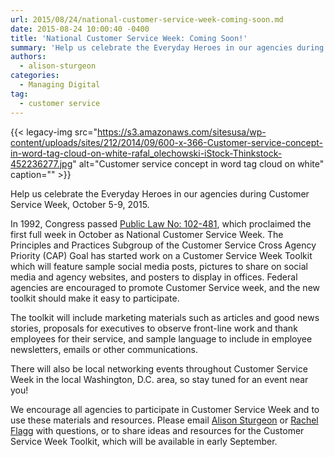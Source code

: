 ```yaml
---
url: 2015/08/24/national-customer-service-week-coming-soon.md
date: 2015-08-24 10:00:40 -0400
title: 'National Customer Service Week: Coming Soon!'
summary: 'Help us celebrate the Everyday Heroes in our agencies during Customer Service Week, October 5-9, 2015. In 1992, Congress passed Public Law No: 102-481, which proclaimed the first full week in October as National Customer Service Week. The Principles and Practices Subgroup of the Customer Service Cross Agency Priority (CAP) Goal has started work on'
authors:
  - alison-sturgeon
categories:
  - Managing Digital
tag:
  - customer service
---
```


{{< legacy-img src="https://s3.amazonaws.com/sitesusa/wp-content/uploads/sites/212/2014/09/600-x-366-Customer-service-concept-in-word-tag-cloud-on-white-rafal_olechowski-iStock-Thinkstock-452236277.jpg" alt="Customer service concept in word tag cloud on white" caption="" >}} 

Help us celebrate the Everyday Heroes in our agencies during Customer Service Week, October 5-9, 2015.

In 1992, Congress passed [Public Law No: 102-481](https://www.congress.gov/bill/102nd-congress/senate-joint-resolution/166/text), which proclaimed the first full week in October as National Customer Service Week. The Principles and Practices Subgroup of the Customer Service Cross Agency Priority (CAP) Goal has started work on a Customer Service Week Toolkit which will feature sample social media posts, pictures to share on social media and agency websites, and posters to display in offices. Federal agencies are encouraged to promote Customer Service week, and the new toolkit should make it easy to participate.

The toolkit will include marketing materials such as articles and good news stories, proposals for executives to observe front-line work and thank employees for their service, and sample language to include in employee newsletters, emails or other communications.

There will also be local networking events throughout Customer Service Week in the local Washington, D.C. area, so stay tuned for an event near you!

We encourage all agencies to participate in Customer Service Week and to use these materials and resources. Please email [Alison Sturgeon](mailto:Alison.a.sturgeon@ssa.gov) or [Rachel Flagg](mailto:Rachel.flagg@gsa.gov) with questions, or to share ideas and resources for the Customer Service Week Toolkit, which will be available in early September.